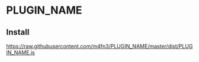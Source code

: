# PLUGIN_NAME

## Install
https://raw.githubusercontent.com/m4fn3/PLUGIN_NAME/master/dist/PLUGIN_NAME.js